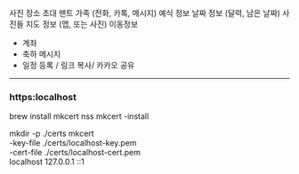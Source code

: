 사진
장소
초대 맨트
가족 (전화, 카톡, 메시지)
예식 정보
날짜 정보 (달력, 남은 날짜)
사진들
지도 정보 (맵, 또는 사진)
이동정보

- 계좌
- 축하 메시지
- 일정 등록 / 링크 복사/ 카카오 공유

---

### https:localhost

brew install mkcert nss
mkcert -install

mkdir -p ./certs
mkcert \
 -key-file ./certs/localhost-key.pem \
 -cert-file ./certs/localhost-cert.pem \
 localhost 127.0.0.1 ::1
